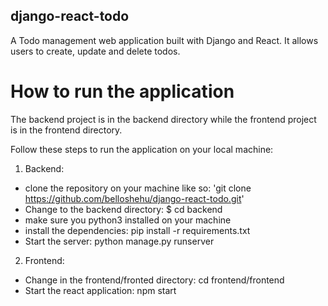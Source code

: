 ## django-react-todo
A Todo management web application built with Django and React. It allows users to create, update and delete todos. 

# How to run the application
The backend project is in the backend directory while the frontend project is in the frontend directory. 

Follow these steps to run the application on your local machine:
1. Backend:
* clone the repository on your machine like so:
 'git clone https://github.com/belloshehu/django-react-todo.git'
* Change to the backend directory:
 $ cd backend
* make sure you python3 installed on your machine
* install the dependencies:
 pip install -r requirements.txt
 * Start the server:
  python manage.py runserver
 
 2. Frontend:
 * Change in the frontend/fronted directory:
  cd frontend/frontend
 * Start the react application:
  npm start
 
 
 
